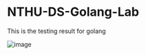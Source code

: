 # NTHU-DS-Golang-Lab
This is the testing result for golang 

![image](https://github.com/kurumizaphkiel/NTHU-DS-Golang-Lab/assets/43781732/3f64607e-97f4-4b0e-9643-dce9170a4fd0)
